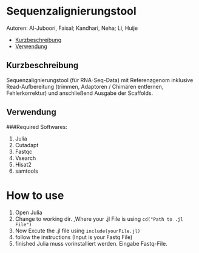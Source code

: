 # Sequenzalignierungstool
Autoren: 
Al-Juboori, Faisal;
Kandhari, Neha;
Li, Huije

- [Kurzbeschreibung](#kurzbeschreibung)
- [Verwendung](#verwendung)

## Kurzbeschreibung
Sequenzalignierungstool (für RNA-Seq-Data) mit Referenzgenom inklusive Read-Aufbereitung (trimmen, Adaptoren / Chimären entfernen, Fehlerkorrektur) und anschließend Ausgabe der Scaffolds.

## Verwendung

###Required Softwares:
1. Julia 
2. Cutadapt
3. Fastqc
4. Vsearch
5. Hisat2
6. samtools

# How to use

1. Open Julia
2. Change to working dir. ,Where your .jl File is using ``` cd("Path to .jl File") ```
3. Now Excute the .jl file using ``` include(yourFile.jl) ```
4. follow the instructions (Input is your Fastq File)
5. finished 
Julia muss vorinstalliert werden.
Eingabe Fastq-File.
